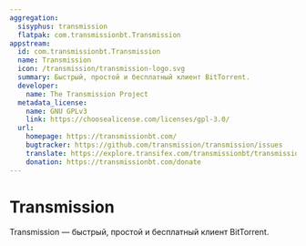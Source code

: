 ```yaml
---
aggregation:
  sisyphus: transmission
  flatpak: com.transmissionbt.Transmission
appstream:
  id: com.transmissionbt.Transmission
  name: Transmission
  icon: /transmission/transmission-logo.svg
  summary: Быстрый, простой и бесплатный клиент BitTorrent.
  developer:
    name: The Transmission Project
  metadata_license:
    name: GNU GPLv3
    link: https://choosealicense.com/licenses/gpl-3.0/
  url:
    homepage: https://transmissionbt.com/
    bugtracker: https://github.com/transmission/transmission/issues
    translate: https://explore.transifex.com/transmissionbt/transmissionbt/
    donation: https://transmissionbt.com/donate
---
```


# Transmission

Transmission — быстрый, простой и бесплатный клиент BitTorrent.

<!--@include: @ru/apps/.parts/install/content-repo.md-->
<!--@include: @ru/apps/.parts/install/content-flatpak.md-->
